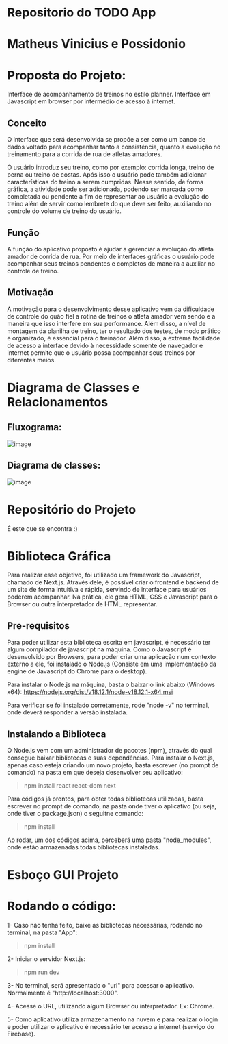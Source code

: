 # Repositorio do TODO App
# Matheus Vinicius e Possidonio

# Proposta do Projeto:

Interface de acompanhamento de treinos no estilo planner. Interface em Javascript em browser por intermédio de acesso à internet.

## Conceito 

O interface que será desenvolvida se propõe a ser como um banco de dados voltado para acompanhar tanto a consistência, quanto a evolução no treinamento para a corrida de rua de atletas amadores. 
	
O usuário introduz seu treino, como por exemplo: corrida longa, treino de perna ou treino de costas. Após isso o usuário pode também adicionar características do treino a serem cumpridas. Nesse sentido, de forma gráfica, a atividade pode ser adicionada, podendo ser marcada como completada ou pendente a fim de representar ao usuário a evolução do treino além de servir como lembrete do que deve ser feito, auxiliando no controle do volume de treino do usuário.


## Função 

A função do aplicativo proposto é ajudar a gerenciar a evolução do atleta amador de corrida de rua. Por meio de interfaces gráficas o usuário pode acompanhar seus treinos pendentes e completos de maneira a auxiliar no controle de treino.


## Motivação

A motivação para o desenvolvimento desse aplicativo vem da dificuldade de controle do quão fiel a rotina de treinos o atleta amador vem sendo e a maneira que isso interfere em sua performance. Além disso, a nível de montagem da planilha de treino, ter o resultado dos testes, de modo prático e organizado, é essencial para o treinador. Além disso, a extrema facilidade de acesso a interface devido à necessidade somente de navegador e internet permite que o usuário possa acompanhar seus treinos por diferentes meios.

# Diagrama de Classes e Relacionamentos

## Fluxograma:

![image](https://user-images.githubusercontent.com/105819232/205303050-a57f3cad-8223-42ca-9ffc-38699e86cc65.png)


## Diagrama de classes:

![image](https://user-images.githubusercontent.com/105819232/205302985-f2b6a5b7-d487-4067-9145-a45dc5354cb9.png)


# Repositório do Projeto

É este que se encontra :)

# Biblioteca Gráfica
Para realizar esse objetivo, foi utilizado um framework do Javascript, chamado de Next.js. Através dele, é possível criar o frontend e backend de um site de forma intuitiva e rápida, servindo de interface para usuários poderem acompanhar. Na prática, ele gera HTML, CSS e Javascript para o Browser ou outra interpretador de HTML representar.

## Pre-requisitos
Para poder utilizar esta biblioteca escrita em javascript, é necessário ter algum compilador de javascript na máquina. Como o Javascript é desenvolvido por Browsers, para poder criar uma aplicação num contexto externo a ele, foi instalado o Node.js (Consiste em uma implementação da engine de Javascript do Chrome para o desktop).

Para instalar o Node.js na máquina, basta o baixar o link abaixo (Windows x64):
https://nodejs.org/dist/v18.12.1/node-v18.12.1-x64.msi

Para verificar se foi instalado corretamente, rode "node -v" no terminal, onde deverá responder a versão instalada.

## Instalando a Biblioteca
O Node.js vem com um administrador de pacotes (npm), através do qual consegue baixar bibliotecas e suas dependências.
Para instalar o Next.js, apenas caso esteja criando um novo projeto, basta escrever (no prompt de comando) na pasta em que deseja desenvolver seu aplicativo:

> npm install react react-dom next

Para códigos já prontos, para obter todas bibliotecas utilizadas, basta escrever no prompt de comando, na pasta onde tiver o aplicativo (ou seja, onde tiver o package.json) o seguitne comando:

> npm install

Ao rodar, um dos códigos acima, perceberá uma pasta "node_modules", onde estão armazenadas todas bibliotecas instaladas.

# Esboço GUI Projeto

# Rodando o código:
1- Caso não tenha feito, baixe as bibliotecas necessárias, rodando no terminal, na pasta "App":
> npm install

2- Iniciar o servidor Next.js:
> npm run dev
  
3- No terminal, será apresentado o "url" para acessar o aplicativo. Normalmente é "http://localhost:3000".

4- Acesse o URL, utilizando algum Browser ou interpretador. Ex: Chrome.
  
5- Como aplicativo utiliza armazenamento na nuvem e para realizar o login e poder utilizar o aplicativo é necessário ter acesso a internet (serviço do Firebase).
